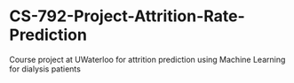 # CS-792-Project-Attrition-Rate-Prediction
Course project at UWaterloo for attrition prediction using Machine Learning for dialysis patients
